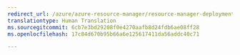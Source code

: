 ```yaml
---
redirect_url: /azure/azure-resource-manager/resource-manager-deployment-operations
translationtype: Human Translation
ms.sourcegitcommit: 6cb7e3bd29208f0e4270aafb8d24fdb6ae08ff28
ms.openlocfilehash: 17c84d670b95b66a6e125617411da56addc40c71

---
```



<!--HONumber=Feb17_HO3-->


